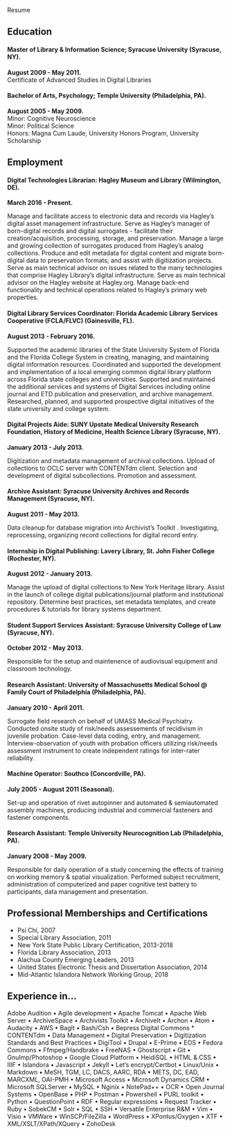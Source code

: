 Resume 


Education
---------

#### **Master of Library & Information Science**; Syracuse University (Syracuse, NY).  
**August 2009 - May 2011.**    
Certificate of Advanced Studies in Digital Libraries

#### **Bachelor of Arts, Psychology**; Temple University (Philadelphia, PA).    
**August 2005 - May 2009.**  
Minor: Cognitive Neuroscience  
Minor: Political Science  
Honors: Magna Cum Laude, University Honors Program, University Scholarship

Employment
----------

#### **Digital Technologies Librarian:** Hagley Museum and Library (Wilmington, DE).  
**March 2016 - Present.** 

Manage and facilitate access to electronic data and records via Hagley’s digital asset management infrastructure. Serve as Hagley’s manager of born-digital records and digital surrogates - facilitate
their creation/acquisition, processing, storage, and preservation. Manage a large and growing collection of surrogates produced from Hagley’s analog collections. Produce and edit metadata for digital
content and migrate born-digital data to preservation formats; and assist with digitization projects. Serve as main technical advisor on issues related to the many technologies that comprise Hagley
Library’s digital infrastructure. Serve as main technical advisor on the Hagley website at Hagley.org. Manage back-end functionality and technical operations related to Hagley’s primary web properties.

#### **Digital Library Services Coordinator:** Florida Academic Library Services Cooperative (FCLA/FLVC) (Gainesville, FL).    
**August 2013 - February 2016.**

Supported the academic libraries of the State University System of Florida and the Florida College
System in creating, managing, and maintaining digital information resources. Coordinated and supported
the development and implementation of a local emerging common digital library platform
across Florida state colleges and universities. Supported and maintained the additional services
and systems of Digital Services including online journal and ETD publication and preservation, and
archive management. Researched, planned, and supported prospective digital initiatives of the state
university and college system.

#### **Digital Projects Aide:** SUNY Upstate Medical University Research Foundation, History of Medicine, Health Science Library (Syracuse, NY).  
**January 2013 - July 2013.**

Digitization and metadata management of archival collections. Upload of collections to OCLC server
with CONTENTdm client. Selection and development of digital subcollections. Promotion and assessment.

#### **Archive Assistant:** Syracuse University Archives and Records Management (Syracuse, NY).  
**August 2011 - May 2013.**

Data cleanup for database migration into Archivist’s Toolkit . Investigating, reprocessing, organizing
record collections for digital record entry.

#### **Internship in Digital Publishing:** Lavery Library, St. John Fisher College (Rochester, NY).  
**August 2012 - January 2013.**

Manage the upload of digital collections to New York Heritage library. Assist in the launch of college
digital publications/journal platform and institutional repository. Determine best practices, set
metadata templates, and create procedures & tutorials for library systems department.

#### **Student Support Services Assistant:** Syracuse University College of Law (Syracuse, NY).  
**October 2012 - May 2013.**

Responsible for the setup and maintenence of audiovisual equipment and classroom technology.

#### **Research Assistant:** University of Massachusetts Medical School @ Family Court of Philadelphia (Philadelphia, PA).  
**January 2010 - April 2011.**

Surrogate field research on behalf of UMASS Medical Psychiatry. Conducted onsite study of risk/needs
assessements of recidivism in juvenile probation. Case-level data coding, entry, and management.
Interview-observation of youth with probation officers utilizing risk/needs assessment instrument to
create independent ratings for inter-rater reliability.

#### **Machine Operator:** Southco (Concordville, PA).  
**July 2005 - August 2011 (Seasonal).**

Set-up and operation of rivet autopinner and automated & semiautomated assembly machines, producing
industrial and commercial fasteners and fastener components.

#### **Research Assistant:** Temple University Neurocognition Lab (Philadelphia, PA).  
**January 2008 - May 2009.**

Responsible for daily operation of a study concerning the effects of training on working memory
& spatial visualization. Performed subject recruitment, administration of computerized and paper
cognitive test battery to participants, data management and presentation.

Professional Memberships and Certifications
--------------------

* Psi Chi, 2007
* Special Library Association, 2011
* New York State Public Library Certification, 2013-2018
* Florida Library Association, 2013
* Alachua County Emerging Leaders, 2013
* United States Electronic Thesis and Dissertation Association, 2014
* Mid-Atlantic Islandora Network Working Group, 2018

Experience in...
----------------------------------------

Adobe Audition • Agile development • Apache Tomcat • Apache Web Server • ArchiveSpace • Archivists
Toolkit • ArchiveIt • Archon • Atom • Audacity • AWS • BagIt • Bash/Csh • Bepress Digital Commons *
CONTENTdm • Data Management • Digital Preservation • Digitization Standards and Best Practices
• DigiTool • Drupal • E-Prime • EOS • Fedora Commons • Ffmpeg/Handbrake • FreeNAS • Ghostscript
• Git • GnuImp/Photoshop • Google Cloud Platform • HeidiSQL • HTML & CSS • IIIF • Islandora
• Javascript • Jekyll • Let’s encrypt/Certbot • Linux/Unix • Markdown • MeSH, TGM, LC, DACS,
AARC, RDA • METS, DC, EAD, MARCXML, OAI-PMH • Microsoft Access • Microsoft Dynamics CRM
• Microsoft SQLServer • MySQL • Nginix • NotePad++ • OCR • Open Journal Systems
• OpenBase • PHP • Postman • Powershell • PURL toolkit • Python • QuestionPoint • RDF • Regular
expressions • Request Tracker • Ruby • SobekCM • Solr • SQL • SSH • Versatile Enterprise R&M •
Vim • Visio • VMWare • WinSCP/FileZilla • WordPress • XPontus/Oxygen • XTF •
XML/XSLT/XPath/XQuery • ZohoDesk
